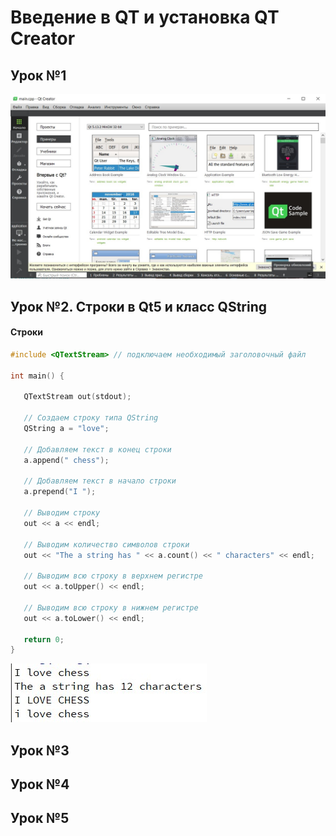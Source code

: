 # Введение в QT и установка QT Creator
## Урок №1
![установка](/Урок_1_установкаQT.jpg)
## Урок №2. Строки в Qt5 и класс QString
#### Строки
``` cpp
#include <QTextStream> // подключаем необходимый заголовочный файл
 
int main() {
 
   QTextStream out(stdout); 
   
   // Создаем строку типа QString
   QString a = "love";
   
   // Добавляем текст в конец строки
   a.append(" chess");
 
   // Добавляем текст в начало строки
   a.prepend("I ");
   
   // Выводим строку
   out << a << endl;
 
   // Выводим количество символов строки
   out << "The a string has " << a.count() << " characters" << endl;
   
   // Выводим всю строку в верхнем регистре
   out << a.toUpper() << endl;    
 
   // Выводим всю строку в нижнем регистре
   out << a.toLower() << endl;
   
   return 0;
}
```
![Результат](/strings.jpg)
## Урок №3
## Урок №4
## Урок №5

